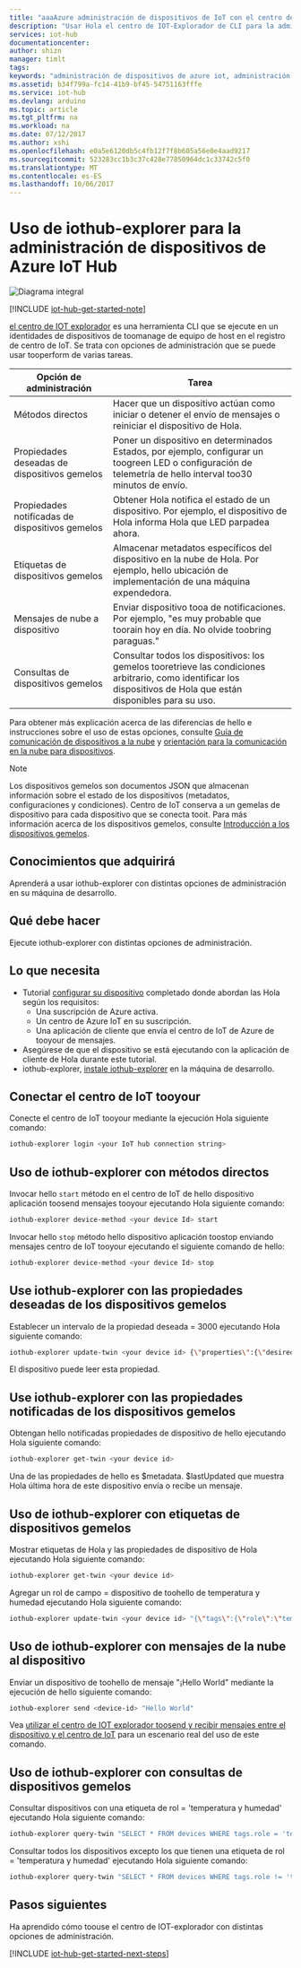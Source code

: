 ```yaml
---
title: "aaaAzure administración de dispositivos de IoT con el centro de IOT explorador | Documentos de Microsoft"
description: "Usar Hola el centro de IOT-Explorador de CLI para la administración de dispositivos del centro de IoT de Azure, que ofrece métodos directos de Hola y opciones de administración de propiedades deseadas de hello gemelas."
services: iot-hub
documentationcenter: 
author: shizn
manager: timlt
tags: 
keywords: "administración de dispositivos de azure iot, administración de dispositivos de azure iot hub, iot de administración de dispositivos, administración de dispositivos de iot hub"
ms.assetid: b34f799a-fc14-41b9-bf45-54751163fffe
ms.service: iot-hub
ms.devlang: arduino
ms.topic: article
ms.tgt_pltfrm: na
ms.workload: na
ms.date: 07/12/2017
ms.author: xshi
ms.openlocfilehash: e0a5e6120db5c4fb12f7f8b605a56e0e4aad9217
ms.sourcegitcommit: 523283cc1b3c37c428e77850964dc1c33742c5f0
ms.translationtype: MT
ms.contentlocale: es-ES
ms.lasthandoff: 10/06/2017
---
```

# <a name="use-iothub-explorer-for-azure-iot-hub-device-management"></a>Uso de iothub-explorer para la administración de dispositivos de Azure IoT Hub

![Diagrama integral](media/iot-hub-get-started-e2e-diagram/2.png)

[!INCLUDE [iot-hub-get-started-note](../../includes/iot-hub-get-started-note.md)]

[el centro de IOT explorador](https://github.com/azure/iothub-explorer) es una herramienta CLI que se ejecute en un identidades de dispositivos de toomanage de equipo de host en el registro de centro de IoT. Se trata con opciones de administración que se puede usar tooperform de varias tareas.

| Opción de administración          | Tarea                                                                                                                            |
|----------------------------|---------------------------------------------------------------------------------------------------------------------------------|
| Métodos directos             | Hacer que un dispositivo actúan como iniciar o detener el envío de mensajes o reiniciar el dispositivo de Hola.                                        |
| Propiedades deseadas de dispositivos gemelos    | Poner un dispositivo en determinados Estados, por ejemplo, configurar un toogreen LED o configuración de telemetría de hello interval too30 minutos de envío.         |
| Propiedades notificadas de dispositivos gemelos   | Obtener Hola notifica el estado de un dispositivo. Por ejemplo, el dispositivo de Hola informa Hola que LED parpadea ahora.                                    |
| Etiquetas de dispositivos gemelos                  | Almacenar metadatos específicos del dispositivo en la nube de Hola. Por ejemplo, hello ubicación de implementación de una máquina expendedora.                         |
| Mensajes de nube a dispositivo   | Enviar dispositivo tooa de notificaciones. Por ejemplo, "es muy probable que toorain hoy en día. No olvide toobring paraguas."              |
| Consultas de dispositivos gemelos        | Consultar todos los dispositivos: los gemelos tooretrieve las condiciones arbitrario, como identificar los dispositivos de Hola que están disponibles para su uso. |

Para obtener más explicación acerca de las diferencias de hello e instrucciones sobre el uso de estas opciones, consulte [Guía de comunicación de dispositivos a la nube](iot-hub-devguide-d2c-guidance.md) y [orientación para la comunicación en la nube para dispositivos](iot-hub-devguide-c2d-guidance.md).

> [!NOTE]
> Los dispositivos gemelos son documentos JSON que almacenan información sobre el estado de los dispositivos (metadatos, configuraciones y condiciones). Centro de IoT conserva a un gemelas de dispositivo para cada dispositivo que se conecta tooit. Para más información acerca de los dispositivos gemelos, consulte [Introducción a los dispositivos gemelos](iot-hub-node-node-twin-getstarted.md).

## <a name="what-you-learn"></a>Conocimientos que adquirirá

Aprenderá a usar iothub-explorer con distintas opciones de administración en su máquina de desarrollo.

## <a name="what-you-do"></a>Qué debe hacer

Ejecute iothub-explorer con distintas opciones de administración.

## <a name="what-you-need"></a>Lo que necesita

- Tutorial [configurar su dispositivo](iot-hub-raspberry-pi-kit-node-get-started.md) completado donde abordan las Hola según los requisitos:
  - Una suscripción de Azure activa.
  - Un centro de Azure IoT en su suscripción.
  - Una aplicación de cliente que envía el centro de IoT de Azure de tooyour de mensajes.
- Asegúrese de que el dispositivo se está ejecutando con la aplicación de cliente de Hola durante este tutorial.
- iothub-explorer, [instale iothub-explorer](https://github.com/azure/iothub-explorer) en la máquina de desarrollo.

## <a name="connect-tooyour-iot-hub"></a>Conectar el centro de IoT tooyour

Conecte el centro de IoT tooyour mediante la ejecución Hola siguiente comando:

```bash
iothub-explorer login <your IoT hub connection string>
```

## <a name="use-iothub-explorer-with-direct-methods"></a>Uso de iothub-explorer con métodos directos

Invocar hello `start` método en el centro de IoT de hello dispositivo aplicación toosend mensajes tooyour ejecutando Hola siguiente comando:

```bash
iothub-explorer device-method <your device Id> start
```

Invocar hello `stop` método hello dispositivo aplicación toostop enviando mensajes centro de IoT tooyour ejecutando el siguiente comando de hello:

```bash
iothub-explorer device-method <your device Id> stop
```

## <a name="use-iothub-explorer-with-twins-desired-properties"></a>Use iothub-explorer con las propiedades deseadas de los dispositivos gemelos

Establecer un intervalo de la propiedad deseada = 3000 ejecutando Hola siguiente comando:

```bash
iothub-explorer update-twin <your device id> {\"properties\":{\"desired\":{\"interval\":3000}}}
```

El dispositivo puede leer esta propiedad.

## <a name="use-iothub-explorer-with-twins-reported-properties"></a>Use iothub-explorer con las propiedades notificadas de los dispositivos gemelos

Obtengan hello notificadas propiedades de dispositivo de hello ejecutando Hola siguiente comando:

```bash
iothub-explorer get-twin <your device id>
```

Una de las propiedades de hello es $metadata. $lastUpdated que muestra Hola última hora de este dispositivo envía o recibe un mensaje.

## <a name="use-iothub-explorer-with-twins-tags"></a>Uso de iothub-explorer con etiquetas de dispositivos gemelos

Mostrar etiquetas de Hola y las propiedades de dispositivo de Hola ejecutando Hola siguiente comando:

```bash
iothub-explorer get-twin <your device id>
```

Agregar un rol de campo = dispositivo de toohello de temperatura y humedad ejecutando Hola siguiente comando:

```bash
iothub-explorer update-twin <your device id> "{\"tags\":{\"role\":\"temperature&humidity\"}}"

```

## <a name="use-iothub-explorer-with-cloud-to-device-messages"></a>Uso de iothub-explorer con mensajes de la nube al dispositivo

Enviar un dispositivo de toohello de mensaje "¡Hello World" mediante la ejecución de hello siguiente comando:

```bash
iothub-explorer send <device-id> "Hello World"
```

Vea [utilizar el centro de IOT explorador toosend y recibir mensajes entre el dispositivo y el centro de IoT](iot-hub-explorer-cloud-device-messaging.md) para un escenario real del uso de este comando.

## <a name="use-iothub-explorer-with-device-twins-queries"></a>Uso de iothub-explorer con consultas de dispositivos gemelos

Consultar dispositivos con una etiqueta de rol = 'temperatura y humedad' ejecutando Hola siguiente comando:

```bash
iothub-explorer query-twin "SELECT * FROM devices WHERE tags.role = 'temperature&humidity'"
```

Consultar todos los dispositivos excepto los que tienen una etiqueta de rol = 'temperatura y humedad' ejecutando Hola siguiente comando:

```bash
iothub-explorer query-twin "SELECT * FROM devices WHERE tags.role != 'temperature&humidity'"
```

## <a name="next-steps"></a>Pasos siguientes

Ha aprendido cómo toouse el centro de IOT-explorador con distintas opciones de administración.

[!INCLUDE [iot-hub-get-started-next-steps](../../includes/iot-hub-get-started-next-steps.md)]
